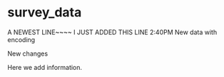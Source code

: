 # survey_data
A NEWEST LINE~~~~
I JUST ADDED THIS LINE 2:40PM
New data with encoding

New changes

Here we add information.
